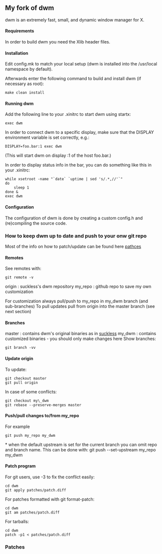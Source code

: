 ## My fork of dwm

dwm is an extremely fast, small, and dynamic window manager for X.

#### Requirements

In order to build dwm you need the Xlib header files.

#### Installation

Edit config.mk to match your local setup (dwm is installed into
the /usr/local namespace by default).

Afterwards enter the following command to build and install dwm (if
necessary as root):
```
make clean install
```

#### Running dwm

Add the following line to your .xinitrc to start dwm using startx:
```
exec dwm
```

In order to connect dwm to a specific display, make sure that
the DISPLAY environment variable is set correctly, e.g.:
```
DISPLAY=foo.bar:1 exec dwm
```
(This will start dwm on display :1 of the host foo.bar.)

In order to display status info in the bar, you can do something
like this in your .xinitrc:
```
while xsetroot -name "`date` `uptime | sed 's/.*,//'`"
do
    sleep 1
done &
exec dwm
```

#### Configuration
The configuration of dwm is done by creating a custom config.h
and (re)compiling the source code.

### How to keep dwm up to date and push to your onw git repo

Most of the info on how to patch/update can be found here
[pathces](https://dwm.suckless.org/customisation/patches_in_git/)

#### Remotes
See remotes with:
```
git remote -v
```
origin : suckless's dwm repository
my\_repo : github repo to save my own customization

For customization always pull/push to my\_repo in my\_dwm branch (and sub-branches)
To pull updates pull from origin into the master branch (see next section)

#### Branches
master : contains dwm's original binaries as in [suckless](git://git.suckless.org/dwm)
my\_dwm : contains customized binaries - you should only make changes here
Show branches:
```
git branch -vv
```

#### Update origin
To update:
```
git checkout master
git pull origin
```
In case of some conflicts:
```
git checkout my\_dwm
git rebase --preserve-merges master
```

#### Push/pull changes to/from my\_repo
For example
```
git push my_repo my_dwm
```
\* when the default upstream is set for the current branch you can omit repo and branch name. This can be done with:
    git push --set-upstream my_repo my_dwm

#### Patch program

For git users, use -3 to fix the conflict easily:
```
cd dwm
git apply patches/patch.diff
```

For patches formatted with git format-patch:
```
cd dwm
git am patches/patch.diff
```

For tarballs:
```
cd dwm
patch -p1 < patches/patch.diff
```

### Patches

